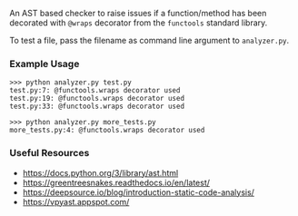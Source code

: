 An AST based checker to raise issues if a function/method has been decorated with `@wraps` decorator from the `functools` standard library.

To test a file, pass the filename as command line argument to `analyzer.py`.

### Example Usage
```
>>> python analyzer.py test.py
test.py:7: @functools.wraps decorator used
test.py:19: @functools.wraps decorator used
test.py:33: @functools.wraps decorator used

>>> python analyzer.py more_tests.py
more_tests.py:4: @functools.wraps decorator used
```

### Useful Resources
* https://docs.python.org/3/library/ast.html
* https://greentreesnakes.readthedocs.io/en/latest/
* https://deepsource.io/blog/introduction-static-code-analysis/
* https://vpyast.appspot.com/
